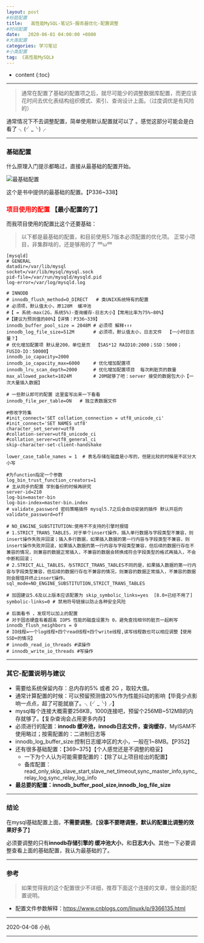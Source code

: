 ```yaml
---
layout: post
#标题配置
title:   高性能MySQL-笔记5-服务器优化-配置调整
#时间配置
date:   2020-06-01 04:00:00 +0800
#大类配置
categories: 学习笔记
#小类配置
tag: 《高性能MySQL》
---
```


* content
{:toc}



---

> 通常在配置了基础的配置项之后，就尽可能少的调整数据库配置，而更应该花时间去优化表结构组织模式、索引、查询设计上面。（过度调优是有风险的）

通常情况下不去调整配置，简单使用默认配置就可以了 。感觉这部分可能会是白看了 ╮(╯_╰)╭ 

---

### 基础配置

什么原理入门提示都略过，直接从最基础的配置开始。

![最基础配置](https://img-blog.csdnimg.cn/20200521155716427.png?x-oss-process=image/watermark,type_ZmFuZ3poZW5naGVpdGk,shadow_10,text_aHR0cHM6Ly9ibG9nLmNzZG4ubmV0L1RpYW5YdWVXdQ==,size_16,color_FFFFFF,t_70)

这个是书中提供的最基础的配置。【P336~338】

### <font color=red> 项目使用的配置</font> 【最小配置的了】

而我项目使用的配置比这个还要基础：

> 以下都是最基础的配置，和目前使用5.7版本必须配置的优化项。
> 正常小项目，非集群啥的，还是够用的了  罒ω罒 

```shell
[mysqld]
# GENERAL
datadir=/var/lib/mysql
socket=/var/lib/mysql/mysql.sock
pid-file=/var/run/mysqld/mysqld.pid
log-error=/var/log/mysqld.log

# INNODB 
# innodb_flush_method=O_DIRECT   # 类UNIX系统特有的配置
# 必须项，默认值太小，原128M  缓冲池 
#【 = 系统-max(2G，系统5%)-查询缓存-日志大小】【常用比率为75%~80%】
#【建议为预测值的80%】【详情：P336~339】
innodb_buffer_pool_size = 2048M # 必须项 解释↑↑↑
innodb_log_file_size=512M       # 必须项，默认值太小，日志文件  【一小时日志量？】
# 优化增加配置项 默认是200，单位是页  【SAS*12 RAID10:2000；SSD：5000；FUSIO-IO：50000】
innodb_io_capacity=2000         
innodb_io_capacity_max=6000     # 优化增加配置项
innodb_lru_scan_depth=2000      # 优化增加配置项目  每次刷脏页的数量
max_allowed_packet=1024M        # 20M就够了吧：server 接受的数据包大小【一次大量插入数据】

# 一些默认即可的配置 这里蛮写出来一下看看
innodb_file_per_table=ON   # 独立表数据文件

#修改字符集
#init_connect='SET collation_connection = utf8_unicode_ci'
#init_connect='SET NAMES utf8'
character_set_server=utf8
#collation-server=utf8_unicode_ci
#collation_server=utf8_general_ci
skip-character-set-client-handshake

lower_case_table_names = 1  # 表名存储在磁盘是小写的，但是比较的时候是不区分大小写

#为function指定一个参数
log_bin_trust_function_creators=1
# 主从同步的配置 学到备份的时候再研究  
server-id=210
log-bin=master-bin
log-bin-index=master-bin.index
# validate_password 密码策略插件 mysql5.7之后会自动安装的插件 默认开启的
validate_password=off

# NO_ENGINE_SUBSTITUTION:使用不不支持的引擎时报错
# 1.STRICT_TRANS_TABLES，对于单个insert操作，插入单行数据与字段类型不兼容，则insert操作失败并回滚；插入多行数据，如果插入数据的第一行内容与字段类型不兼容，则insert操作失败并回滚，如果插入数据的第一行内容与字段类型兼容，但后续的数据行存在不兼容的情况，则兼容的数据正常插入，不兼容的数据会转换成符合字段类型的格式再插入，不会中断和回滚；
# 2.STRICT_ALL_TABLES，与STRICT_TRANS_TABLES不同的是，如果插入数据的第一行内容与字段类型兼容，但后续的数据行存在不兼容的情况，则兼容的数据正常插入，不兼容的数据则会报错并终止insert操作。
sql_mode=NO_ENGINE_SUBSTITUTION,STRICT_TRANS_TABLES

# 加固建议5.6及以上版本应该配置为 skip_symbolic_links=yes  [8.0+已经不用了]
symbolic-links=0 # 禁用符号链接以防止各种安全风险

# 后面看书 ，发现可以加上的配置
# 对于固态硬盘有着超高 IOPS 性能的磁盘设置为 0，避免查找相邻的脏页一起刷写
innodb_flush_neighbors = 0 
# IO线程=一个log线程+四个read线程+四个write线程,读写线程数也可以相应调整【使用SSD+的情况】
# innodb_read_io_threads #读操作
# innodb_write_io_threads #写操作
```

---

### 其它-配置说明与建议

* 需要给系统保留内存：总内存的5% 或者 2G ，取较大值。
* 通常计算配置的时候：可以预留预测值20%作为性能抖动的影响【毕竟少点影响一点点，超了可能就崩了。╮(╯_╰)╭】
* mysql每个连接大概需要256KB，1000连接吧，预留个256MB~512MB的内存就够了。【复杂查询会占用更多内存】
* 必须进行的配置：**innodb 缓冲池，innodb日志文件，查询缓存**，MyISAM不使用略过；按需配置的：二进制日志等
* innodb_log_buffer_size:控制日志缓冲区的大小，一般在1~8MB。【P352】
* 还有很多基础配置：【369~375】【个人感觉还是不调整的稳妥】
  * 一下为个人认为可能需要配置的：【除了以上项目给出的配置】
  * 备库配置：read_only,skip_slave_start,slave_net_timeout,sync_master_info,sync_relay_log,sync_relay_log_info 
* **最总要的配置：innodb_buffer_pool_size,innodb_log_file_size**

---

### 结论

在mysql基础配置上面，**不需要调整**。【**没事不要瞎调整，默认的配置比调整的效果好多了**】

必须要调整的只有**innodb存储引擎的 缓冲池大小**，和**日志大小**。其他一下必要调整查看上面的基础配置，我认为最基础的了。

---

### 参考

> 如果觉得我的这个配置很少不详细，推荐下面这个连接的文章，很全面的配置说明。

* 配置文件参数解释：<https://www.cnblogs.com/linuxk/p/9366135.html>

---

2020-04-08 小杭

---
